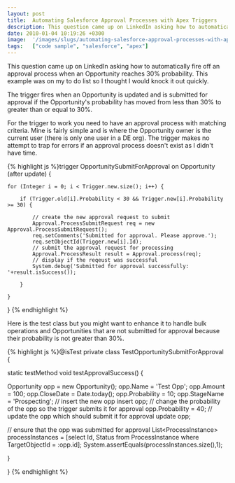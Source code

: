 ```yaml
---
layout: post
title:  Automating Salesforce Approval Processes with Apex Triggers
description: This question came up on LinkedIn asking how to automatically fire off an approval process when an Opportunity reaches 30% probability. This example was on my to do list so I thought I would knock it out quickly. The trigger fires when an Opportunity is updated and is submitted for approval if the Opportunitys probability has moved from less than 30% to greater than or equal to 30%. For the trigger to work you need to have an approval process with matching criteria. Mine is fairly simple and is 
date: 2010-01-04 10:19:26 +0300
image:  '/images/slugs/automating-salesforce-approval-processes-with-apex-triggers.jpg'
tags:   ["code sample", "salesforce", "apex"]
---
```

<p>This question came up on LinkedIn asking how to automatically fire off an approval process when an Opportunity reaches 30% probability. This example was on my to do list so I thought I would knock it out quickly.</p>
<p>The trigger fires when an Opportunity is updated and is submitted for approval if the Opportunity's probability has moved from less than 30% to greater than or equal to 30%.</p>
<p>For the trigger to work you need to have an approval process with matching criteria. Mine is fairly simple and is where the Opportunity owner is the current user (there is only one user in a DE org). The trigger makes no attempt to trap for errors if an approval process doesn't exist as I didn't have time.</p>
{% highlight js %}trigger OpportunitySubmitForApproval on Opportunity (after update) {

	for (Integer i = 0; i < Trigger.new.size(); i++) {

		if (Trigger.old[i].Probability < 30 && Trigger.new[i].Probability >= 30) {

			// create the new approval request to submit
			Approval.ProcessSubmitRequest req = new Approval.ProcessSubmitRequest();
			req.setComments('Submitted for approval. Please approve.');
			req.setObjectId(Trigger.new[i].Id);
			// submit the approval request for processing
			Approval.ProcessResult result = Approval.process(req);
			// display if the reqeust was successful
			System.debug('Submitted for approval successfully: '+result.isSuccess());

		}

	}

}
{% endhighlight %}
<p>Here is the test class but you might want to enhance it to handle bulk operations and Opportunities that are not submitted for approval because their probability is not greater than 30%.</p>
{% highlight js %}@isTest
private class TestOpportunitySubmitForApproval {

  static testMethod void testApprovalSuccess() {

  Opportunity opp = new Opportunity();
  opp.Name = 'Test Opp';
  opp.Amount = 100;
  opp.CloseDate = Date.today();
  opp.Probability = 10;
  opp.StageName = 'Prospecting';
  // insert the new opp
  insert opp;
  // change the probability of the opp so the trigger submits it for approval
	opp.Probability = 40;
	// update the opp which should submit it for approval
	update opp;

  // ensure that the opp was submitted for approval
  List&lt;ProcessInstance&gt; processInstances = [select Id, Status from ProcessInstance where TargetObjectId = :opp.id];
	System.assertEquals(processInstances.size(),1);

  }

}
{% endhighlight %}

